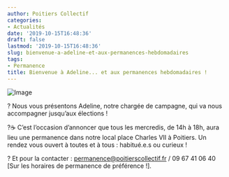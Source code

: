 ```yaml
---
author: Poitiers Collectif
categories:
- Actualités
date: '2019-10-15T16:48:36'
draft: false
lastmod: '2019-10-15T16:48:36'
slug: bienvenue-a-adeline-et-aux-permanences-hebdomadaires
tags:
- Permanence
title: Bienvenue à Adeline... et aux permanences hebdomadaires !
---
```


![Image](/images/2025/bienvenue-a-adeline-et-aux-permanences-hebdomadaires/Adeline.jpg)

? Nous vous présentons Adeline, notre chargée de campagne, qui va nous accompagner jusqu’aux élections !

?☕️ C’est l’occasion d’annoncer que tous les mercredis, de 14h à 18h, aura lieu une permanence dans notre local place Charles VII à Poitiers. Un rendez vous ouvert à toutes et à tous : habitué.e.s ou curieux !

?️ Et pour la contacter : permanence@poitierscollectif.fr / 09 67 41 06 40 [Sur les horaires de permanence de préférence !].
